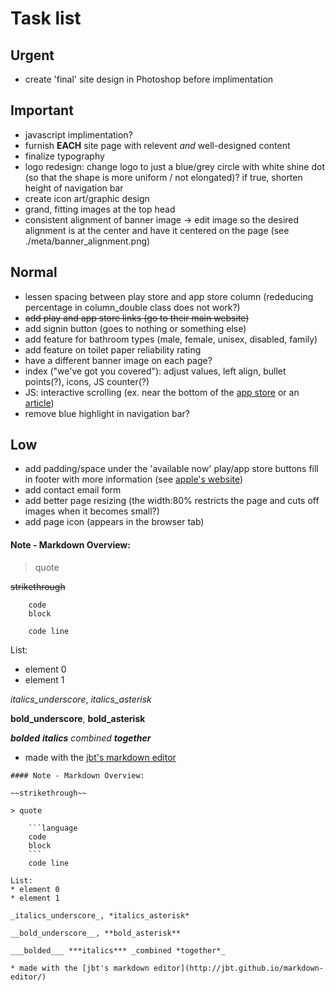 # Task list



## Urgent
* create 'final' site design in Photoshop before implimentation


## Important
* javascript implimentation?
* furnish __EACH__ site page with relevent *and* well-designed content
* finalize typography
* logo redesign: change logo to just a blue/grey circle with white shine dot (so that the shape is more uniform / not elongated)? if true, shorten height of navigation bar
* create icon art/graphic design
* grand, fitting images at the top head
* consistent alignment of banner image -> edit image so the desired alignment is at the center and have it centered on the page (see ./meta/banner_alignment.png)


## Normal
* lessen spacing between play store and app store column (rededucing percentage in column_double class does not work?)
* ~~add play and app store links (go to their main website)~~
* add signin button (goes to nothing or something else)
* add feature for bathroom types (male, female, unisex, disabled, family)
* add feature on toilet paper reliability rating
* have a different banner image on each page?
* index ("we've got you covered"): adjust values, left align, bullet points(?), icons, JS counter(?)
* JS: interactive scrolling (ex. near the bottom of the [app store](https://www.apple.com/ca/ios/app-store/) or an [article](http://www.abc.net.au/news/2017-10-16/north-korea-missile-range-map/8880894))
* remove blue highlight in navigation bar?


## Low
* add padding/space under the 'available now' play/app store buttons
fill in footer with more information (see [apple's website](apple.com/ca/))
* add contact email form
* add better page resizing (the width:80% restricts the page and cuts off images when it becomes small?)
* add page icon (appears in the browser tab)



#### Note - Markdown Overview:

> quote

~~strikethrough~~

```language
	code
	block
```
		code line

List:
* element 0
* element 1

_italics_underscore_, *italics_asterisk*

__bold_underscore__, **bold_asterisk**

___bolded___ ***italics*** _combined **together**_

* made with the [jbt's markdown editor](http://jbt.github.io/markdown-editor/)

```
#### Note - Markdown Overview:

~~strikethrough~~

> quote

	```language
	code
	block
	```
	code line

List:
* element 0
* element 1

_italics_underscore_, *italics_asterisk*

__bold_underscore__, **bold_asterisk**

___bolded___ ***italics*** _combined *together*_

* made with the [jbt's markdown editor](http://jbt.github.io/markdown-editor/)

```
